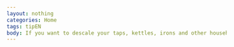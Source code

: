 ```yaml
---
layout: nothing
categories: Home
tags: tipEN
body: If you want to descale your taps, kettles, irons and other household items, try vinegar instead of chemicals.
---
```

